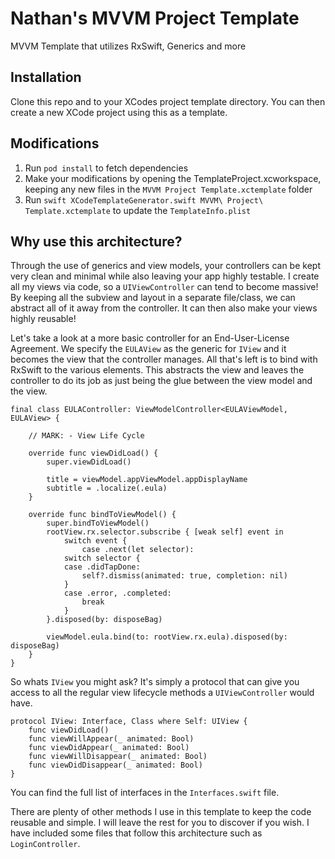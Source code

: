 # Nathan's MVVM Project Template

MVVM Template that utilizes RxSwift, Generics and more

## Installation

Clone this repo and to your XCodes project template directory. You can then create a new XCode project using this as a template.

## Modifications

1. Run `pod install` to fetch dependencies
2. Make your modifications by opening the TemplateProject.xcworkspace, keeping any new files in the `MVVM Project Template.xctemplate` folder
3. Run `swift XCodeTemplateGenerator.swift MVVM\ Project\ Template.xctemplate` to update the `TemplateInfo.plist`

## Why use this architecture? 

Through the use of generics and view models, your controllers can be kept very clean and minimal while also leaving your app highly testable. I create all my views via code, so a `UIViewController` can tend to become massive! By keeping all the subview and layout in a separate file/class, we can abstract all of it away from the controller. It can then also make your views highly reusable!

Let's take a look at a more basic controller for an End-User-License Agreement. We specify the `EULAView` as the generic for `IView` and it becomes the view that the controller manages. All that's left is to bind with RxSwift to the various elements. This abstracts the view and leaves the controller to do its job as just being the glue between the view model and the view.

```
final class EULAController: ViewModelController<EULAViewModel, EULAView> {

    // MARK: - View Life Cycle

    override func viewDidLoad() {
        super.viewDidLoad()

        title = viewModel.appViewModel.appDisplayName
        subtitle = .localize(.eula)
    }

    override func bindToViewModel() {
        super.bindToViewModel()
        rootView.rx.selector.subscribe { [weak self] event in
            switch event {
                case .next(let selector):
            switch selector {
            case .didTapDone:
                self?.dismiss(animated: true, completion: nil)
            }
            case .error, .completed:
                break
            }
        }.disposed(by: disposeBag)

        viewModel.eula.bind(to: rootView.rx.eula).disposed(by: disposeBag)
    }
}
```

So whats `IView` you might ask? It's simply a protocol that can give you access to all the regular view lifecycle methods a `UIViewController` would have.

```
protocol IView: Interface, Class where Self: UIView {
    func viewDidLoad()
    func viewWillAppear(_ animated: Bool)
    func viewDidAppear(_ animated: Bool)
    func viewWillDisappear(_ animated: Bool)
    func viewDidDisappear(_ animated: Bool)
}
```
You can find the full list of interfaces in the `Interfaces.swift` file.

There are plenty of other methods I use in this template to keep the code reusable and simple. I will leave the rest for you to discover if you wish. I have included some files that follow this architecture such as `LoginController`. 
